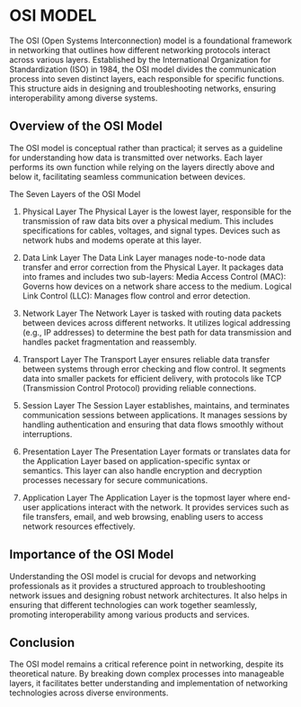
# OSI MODEL

The OSI (Open Systems Interconnection) model is a foundational framework in networking that outlines how different networking protocols interact across various layers. Established by the International Organization for Standardization (ISO) in 1984, the OSI model divides the communication process into seven distinct layers, each responsible for specific functions. This structure aids in designing and troubleshooting networks, ensuring interoperability among diverse systems.


## Overview of the OSI Model
The OSI model is conceptual rather than practical; it serves as a guideline for understanding how data is transmitted over networks. Each layer performs its own function while relying on the layers directly above and below it, facilitating seamless communication between devices.

The Seven Layers of the OSI Model

1. Physical Layer
The Physical Layer is the lowest layer, responsible for the transmission of raw data bits over a physical medium. This includes specifications for cables, voltages, and signal types. Devices such as network hubs and modems operate at this layer.

2. Data Link Layer
The Data Link Layer manages node-to-node data transfer and error correction from the Physical Layer. It packages data into frames and includes two sub-layers:
Media Access Control (MAC): Governs how devices on a network share access to the medium.
Logical Link Control (LLC): Manages flow control and error detection.

3. Network Layer
The Network Layer is tasked with routing data packets between devices across different networks. It utilizes logical addressing (e.g., IP addresses) to determine the best path for data transmission and handles packet fragmentation and reassembly.

4. Transport Layer
The Transport Layer ensures reliable data transfer between systems through error checking and flow control. It segments data into smaller packets for efficient delivery, with protocols like TCP (Transmission Control Protocol) providing reliable connections.

5. Session Layer
The Session Layer establishes, maintains, and terminates communication sessions between applications. It manages sessions by handling authentication and ensuring that data flows smoothly without interruptions.

6. Presentation Layer
The Presentation Layer formats or translates data for the Application Layer based on application-specific syntax or semantics. This layer can also handle encryption and decryption processes necessary for secure communications.

7. Application Layer
The Application Layer is the topmost layer where end-user applications interact with the network. It provides services such as file transfers, email, and web browsing, enabling users to access network resources effectively.

## Importance of the OSI Model
Understanding the OSI model is crucial for devops and networking professionals as it provides a structured approach to troubleshooting network issues and designing robust network architectures. It also helps in ensuring that different technologies can work together seamlessly, promoting interoperability among various products and services.

## Conclusion
The OSI model remains a critical reference point in networking, despite its theoretical nature. By breaking down complex processes into manageable layers, it facilitates better understanding and implementation of networking technologies across diverse environments.

